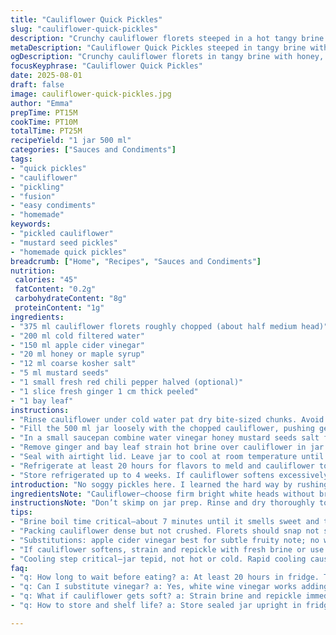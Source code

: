 ```yaml
---
title: "Cauliflower Quick Pickles"
slug: "cauliflower-quick-pickles"
description: "Crunchy cauliflower florets steeped in a hot tangy brine infused with mustard seeds and ginger. Vinegar, water, and a subtle sweetener create balance. Toss in fresh red chili and a bay leaf for warmth and herbal depth. Store in a 500 ml jar and chill. Flavor intensifies after a day. Keeps over 3 weeks refrigerated. A versatile condiment that cuts through richness, brightens meals, or transports your palate to outdoorsy markets somewhere chilly. No fancy tools needed just intuition and a keen eye for timing pickling basics."
metaDescription: "Cauliflower Quick Pickles steeped in tangy brine with mustard seeds, ginger, and chili. Crisp bites, chilled and kept for weeks. Simple infusion style pickling."
ogDescription: "Crunchy cauliflower florets in tangy brine with honey, mustard seeds, and fresh chili. Chill, wait. Bite snaps, flavors bloom. Quick pickles, fridge friendly."
focusKeyphrase: "Cauliflower Quick Pickles"
date: 2025-08-01
draft: false
image: cauliflower-quick-pickles.jpg
author: "Emma"
prepTime: PT15M
cookTime: PT10M
totalTime: PT25M
recipeYield: "1 jar 500 ml"
categories: ["Sauces and Condiments"]
tags:
- "quick pickles"
- "cauliflower"
- "pickling"
- "fusion"
- "easy condiments"
- "homemade"
keywords:
- "pickled cauliflower"
- "mustard seed pickles"
- "homemade quick pickles"
breadcrumb: ["Home", "Recipes", "Sauces and Condiments"]
nutrition: 
 calories: "45"
 fatContent: "0.2g"
 carbohydrateContent: "8g"
 proteinContent: "1g"
ingredients:
- "375 ml cauliflower florets roughly chopped (about half medium head)"
- "200 ml cold filtered water"
- "150 ml apple cider vinegar"
- "20 ml honey or maple syrup"
- "12 ml coarse kosher salt"
- "5 ml mustard seeds"
- "1 small fresh red chili pepper halved (optional)"
- "1 slice fresh ginger 1 cm thick peeled"
- "1 bay leaf"
instructions:
- "Rinse cauliflower under cold water pat dry bite-sized chunks. Avoid soggy pieces which dull crispness."
- "Fill the 500 ml jar loosely with the chopped cauliflower, pushing gently but do not pulverize or crush."
- "In a small saucepan combine water vinegar honey mustard seeds salt fresh ginger bay leaf and chili if using. Bring to a brisk boil and let bubble vigorously for about 7 minutes to infuse flavors and dissolve salt and sweetener."
- "Remove ginger and bay leaf strain hot brine over cauliflower in jar leaving 5 mm headspace. You want steam to slightly fog glass and cauliflower to snap crisp under liquid."
- "Seal with airtight lid. Leave jar to cool at room temperature until lukewarm to touch."
- "Refrigerate at least 20 hours for flavors to meld and cauliflower to soak up the tangy broth. Resist tasting too soon—the crunch mellows and sourness redistributes during this wait."
- "Store refrigerated up to 4 weeks. If cauliflower softens excessively, strain and repickle using fresh brine or use in cooked dishes to save texture lost."
introduction: "No soggy pickles here. I learned the hard way by rushing vinegar steeping. Cauliflower crispness matters—the crunch is the dealbreaker. Too much vinegar bites your tongue, too little turns bland. A splash of honey tempers sharpness better than sugar ever did for me. Tried mustard seeds instead of black peppercorns. Adds this subtle fragrant pop. Ginger slice? Important. It cuts through acidity and adds warmth. My experiments with rock salt lost complexity so kosher salt is king. Chill times flex. Twenty hours minimum, but sometimes two days, if patience strikes. Visual cue? Glass fog and cauliflower vibrant not wilted. Always leave space on top; it’s a container breathing zone. No pushing hard or you crush the florets and textures collapse. The chili is optional but worth it for that slight edge. Once opened, container hums a sour crispness and lasts weeks if refrigerated. I toss these pickles into steamed grain bowls, sandwiches, or alongside fatty mains to cleanse palate. Unlike overprocessing, these hold firm bite and subtle spice kick. Flavor develops low and slow in fridge. If too strong, drain some brine and top with fresh water for dilution—not commonly known but a secret backup plan after a sour mis-step. Listen to your ingredients, adjust sweetness and salt to taste. Cooking art, not science."
ingredientsNote: "Cauliflower—choose firm bright white heads without brown spots. Trim tight florets for even pickling; larger pieces pickle unevenly. Water should be filtered or bottled for purity—chlorine in tap water dulls flavor extraction. Vinegar: apple cider works better than white wine vinegar here; adds subtle fruitiness. Sweetener: swapped original sugar for honey or maple syrup for a richer mouthfeel and complementary natural flavor layers. Salt: coarse kosher or sea salt preferred for dissolving evenly and no additives. Mustard seeds add pleasant slight pungency unlike peppercorns, which overpower. Fresh ginger slice essential to offset acidity and add brightness. Bay leaf offers herbal complexity—substitute with thyme sprig for milder effect if preferred. Chili optional; use fresh red chili or chili flakes for complexity. Avoid using pickling spices blends here so clean bright notes shine. Measurements scaled down 30% for a smaller jar—less waste, easier refrigerating. Not a fully fermented pickle, more flash infusion style, so sterilize jar well but no canning required. Practical tip: bring brine to vigorous boil to ensure all salt and honey dissolve, flavors bloom fully. Remove aromatics after boiling to prevent overbitter notes."
instructionsNote: "Don’t skimp on jar prep. Rinse and dry thoroughly to avoid dilution or mold. Packing cauliflower—don’t overfill the jar or crush pieces; they need room to absorb liquid and stay crunchy. Sharp knife or scissors work better than crushing florets with hands which bruise. Boil brine medium-high until it changes aroma; should smell sweet and tangy without sharp vinegar sting—about 7 minutes is right. Too short, salt might feel grainy; too long, vinegar can reduce concentration. Strain promptly removing ginger and bay leaf gives cleaner taste without aftertaste bitterness. When pouring hot brine into jar, you’ll hear the satisfying hiss of steaming vegetable—key sign heat penetration. Seal and let cool uncovered at room temp until warm but not hot—prevents jar cracking and condensation. Refrigerate jar upright; do not disturb first 20 hours to let flavors develop harmoniously. Test pickles by texture not time; cauliflower should have give when bitten but retain snap. If losing texture, eat quickly or use drained florets in cooked dishes like stir-fries or salads to minimize waste. Each bite bursts tartness, spice, and slight sweetness. Trust your nose and fingers more than clock. Re-pickling brine refresh is possible: discard old brine, repeat hot brine step to revive older pickles, a lifesaver if taste deadens. Season brine after first batch to adjust sweetness or heat for next round."
tips:
- "Brine boil time critical—about 7 minutes until it smells sweet and tangy, no harsh vinegar sting. Shorter underdissolves salt; longer reduces vinegar. Vigorous boil helps dissolve salt and honey fully. Remove ginger and bay leaf soon to avoid bitterness. Listen for the steam hiss pouring into jar—hot brine penetration is key. Don’t rush pouring, or jar might crack. Let jar cool uncovered till lukewarm prevents condensation inside."
- "Packing cauliflower dense but not crushed. Florets should snap not smoosh. Use sharp knife, not hands, to avoid bruising. Larger florets at jar bottom absorb more liquid and help layering. Leave 5 mm headspace for jar to breathe. Overfill and you lose crispness. Space important for fluctuating volume during brine infusion and cooling. Chill upright, undisturbed minimum 20 hours. Flavors meld slow but texture stays crunchy longer."
- "Substitutions: apple cider vinegar best for subtle fruity note; no white vinegar—too sharp. Honey or maple syrup swaps sugar adding richer flavor and balances acidity better. Kosher or coarse sea salt preferred; fine salt reduces by 20% to avoid oversalt. Ginger slice important but lemon zest works for brightness with less acidity. Bay leaf swap thyme sprig for milder herb flavor. Chili optional but adds faint heat and depth, fresh or flakes."
- "If cauliflower softens, strain and repickle with fresh brine or use in cooked meals. Texture loss happens over time or if brine too weak. Why? Cauliflower continues soaking acids breaking down cell walls. Plunge boiling salted water 30 seconds then ice bath for extra firmness but expect slight flavor loss. If brine tastes too sharp, dilute with equal parts water and refrigerate another day to mellow tang. Tests by feel, not just time—snap confirms readiness."
- "Cooling step critical—jar tepid, not hot or cold. Rapid cooling causes condensation and soggy florets. Patience here. Flavors develop low and slow in fridge, good to wait 24+ hours. Shake jar gently first few days to distribute brine without crushing. If open early, expect muted flavors and tougher texture. Label date picked and store in coldest fridge spot, upright to avoid leaks and sediment buildup. Sediment normal—shake gently before use."
faq:
- "q: How long to wait before eating? a: At least 20 hours in fridge. Texture hardens and picks flavor. Too soon means dull, harsh vinegar bite. Longer mellows acidity, crunch stays. Wait two days if possible for best snap but not required."
- "q: Can I substitute vinegar? a: Yes, white wine vinegar works adding 5 ml honey to balance its sharper edge. Avoid straight white vinegar; aggressive, overwhelms. Apple cider vinegar best for fruity depth. Adjust sweetness if swapping sweeteners too. Lemon zest may brighten but no full vinegar replacement."
- "q: What if cauliflower gets soft? a: Strain brine and repickle immediately if crunch lost. Or cook cauliflower in stir-fry, scrambled eggs for texture salvage. Softening means too long soaking or weak brine. Blanching florets briefly in boiling salted water helps maintain crunch but lowers pickling intensity."
- "q: How to store and shelf life? a: Store sealed jar upright in fridge. Keep at coldest part for up to 4 weeks. Label date. Avoid metal lids reactive to acid; use glass or BPA-free lids. If opened early or over time, taste changes but safe. Sediment forms normal; shake before use. If brine turns too sour, dilute with water and refrigerate further."

---
```

